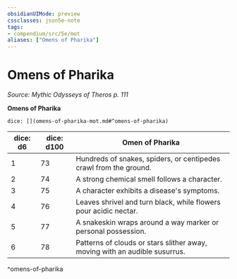 ```yaml
---
obsidianUIMode: preview
cssclasses: json5e-note
tags:
- compendium/src/5e/mot
aliases: ["Omens of Pharika"]
---
```

# Omens of Pharika
*Source: Mythic Odysseys of Theros p. 111* 

**Omens of Pharika**

`dice: [](omens-of-pharika-mot.md#^omens-of-pharika)`

| dice: d6 | dice: d100 | Omen of Pharika |
|----------|------------|-----------------|
| 1 | 73 | Hundreds of snakes, spiders, or centipedes crawl from the ground. |
| 2 | 74 | A strong chemical smell follows a character. |
| 3 | 75 | A character exhibits a disease's symptoms. |
| 4 | 76 | Leaves shrivel and turn black, while flowers pour acidic nectar. |
| 5 | 77 | A snakeskin wraps around a way marker or personal possession. |
| 6 | 78 | Patterns of clouds or stars slither away, moving with an audible susurrus. |
^omens-of-pharika